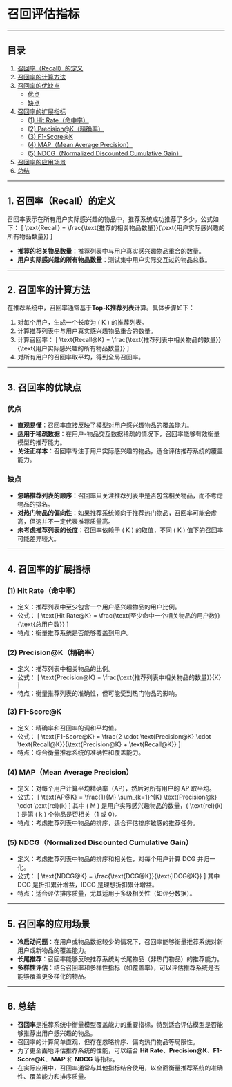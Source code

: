 # 召回评估指标
---
## 目录
1. [召回率（Recall）的定义](#1-召回率recall的定义)
2. [召回率的计算方法](#2-召回率的计算方法)
3. [召回率的优缺点](#3-召回率的优缺点)
   - [优点](#优点)
   - [缺点](#缺点)
4. [召回率的扩展指标](#4-召回率的扩展指标)
   - [(1) Hit Rate（命中率）](#1-hit-rate命中率)
   - [(2) Precision@K（精确率）](#2-precisionk精确率)
   - [(3) F1-Score@K](#3-f1-scorek)
   - [(4) MAP（Mean Average Precision）](#4-mapmean-average-precision)
   - [(5) NDCG（Normalized Discounted Cumulative Gain）](#5-ndcgnormalized-discounted-cumulative-gain)
5. [召回率的应用场景](#5-召回率的应用场景)
6. [总结](#6-总结)

---

## 1. 召回率（Recall）的定义
召回率表示在所有用户实际感兴趣的物品中，推荐系统成功推荐了多少。公式如下：
\[
\text{Recall} = \frac{\text{推荐的相关物品数量}}{\text{用户实际感兴趣的所有物品数量}}
\]
- **推荐的相关物品数量**：推荐列表中与用户真实感兴趣物品重合的数量。
- **用户实际感兴趣的所有物品数量**：测试集中用户实际交互过的物品总数。

---

## 2. 召回率的计算方法
在推荐系统中，召回率通常基于**Top-K推荐列表**计算。具体步骤如下：
1. 对每个用户，生成一个长度为 \( K \) 的推荐列表。
2. 计算推荐列表中与用户真实感兴趣物品重合的数量。
3. 计算召回率：
   \[
   \text{Recall@K} = \frac{\text{推荐列表中相关物品的数量}}{\text{用户实际感兴趣的所有物品数量}}
   \]
4. 对所有用户的召回率取平均，得到全局召回率。

---

## 3. 召回率的优缺点

### 优点
- **直观易懂**：召回率直接反映了模型对用户感兴趣物品的覆盖能力。
- **适用于稀疏数据**：在用户-物品交互数据稀疏的情况下，召回率能够有效衡量模型的推荐能力。
- **关注正样本**：召回率专注于用户实际感兴趣的物品，适合评估推荐系统的覆盖能力。

### 缺点
- **忽略推荐列表的顺序**：召回率只关注推荐列表中是否包含相关物品，而不考虑物品的排名。
- **对热门物品的偏向性**：如果推荐系统倾向于推荐热门物品，召回率可能会虚高，但这并不一定代表推荐质量高。
- **未考虑推荐列表的长度**：召回率依赖于 \( K \) 的取值，不同 \( K \) 值下的召回率可能差异较大。

---

## 4. 召回率的扩展指标

### (1) Hit Rate（命中率）
- 定义：推荐列表中至少包含一个用户感兴趣物品的用户比例。
- 公式：
  \[
  \text{Hit Rate@K} = \frac{\text{至少命中一个相关物品的用户数}}{\text{总用户数}}
  \]
- 特点：衡量推荐系统是否能够覆盖到用户。

### (2) Precision@K（精确率）
- 定义：推荐列表中相关物品的比例。
- 公式：
  \[
  \text{Precision@K} = \frac{\text{推荐列表中相关物品的数量}}{K}
  \]
- 特点：衡量推荐列表的准确性，但可能受到热门物品的影响。

### (3) F1-Score@K
- 定义：精确率和召回率的调和平均值。
- 公式：
  \[
  \text{F1-Score@K} = \frac{2 \cdot \text{Precision@K} \cdot \text{Recall@K}}{\text{Precision@K} + \text{Recall@K}}
  \]
- 特点：综合衡量推荐系统的准确性和覆盖能力。

### (4) MAP（Mean Average Precision）
- 定义：对每个用户计算平均精确率（AP），然后对所有用户的 AP 取平均。
- 公式：
  \[
  \text{AP@K} = \frac{1}{M} \sum_{k=1}^{K} \text{Precision@k} \cdot \text{rel}(k)
  \]
  其中 \( M \) 是用户实际感兴趣物品的数量，\( \text{rel}(k) \) 是第 \( k \) 个物品是否相关（1 或 0）。
- 特点：考虑推荐列表中物品的排序，适合评估排序敏感的推荐任务。

### (5) NDCG（Normalized Discounted Cumulative Gain）
- 定义：考虑推荐列表中物品的排序和相关性，对每个用户计算 DCG 并归一化。
- 公式：
  \[
  \text{NDCG@K} = \frac{\text{DCG@K}}{\text{IDCG@K}}
  \]
  其中 DCG 是折扣累计增益，IDCG 是理想折扣累计增益。
- 特点：适合评估排序质量，尤其适用于多级相关性（如评分数据）。

---

## 5. 召回率的应用场景
- **冷启动问题**：在用户或物品数据较少的情况下，召回率能够衡量推荐系统对新用户或新物品的覆盖能力。
- **长尾推荐**：召回率能够反映推荐系统对长尾物品（非热门物品）的推荐能力。
- **多样性评估**：结合召回率和多样性指标（如覆盖率），可以评估推荐系统是否能够覆盖更多样化的物品。

---

## 6. 总结
- **召回率**是推荐系统中衡量模型覆盖能力的重要指标，特别适合评估模型是否能够推荐出用户感兴趣的物品。
- 召回率的计算简单直观，但存在忽略排序、偏向热门物品等局限性。
- 为了更全面地评估推荐系统的性能，可以结合 **Hit Rate**、**Precision@K**、**F1-Score@K**、**MAP** 和 **NDCG** 等指标。
- 在实际应用中，召回率通常与其他指标结合使用，以全面衡量推荐系统的准确性、覆盖能力和排序质量。
